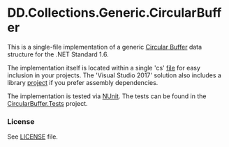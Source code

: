 # DD.Collections.Generic.CircularBuffer

This is a single-file implementation of a generic [Circular Buffer](https://en.wikipedia.org/wiki/Circular_buffer) data structure for the .NET Standard 1.6.

The implementation itself is located within a single 'cs' [file](SharedCode/CircularBuffer.cs) for easy inclusion in your projects. The 'Visual Studio 2017' solution also includes a library [project](CircularBuffer/CircularBuffer.csproj) if you prefer assembly dependencies.

The implementation is tested via [NUnit](http://nunit.org). The tests can be found in the [CircularBuffer.Tests](CircularBuffer.Tests/CircularBuffer.Tests.csproj) project.

### License

See [LICENSE](LICENSE) file.
